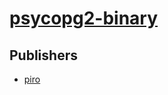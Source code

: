 # [psycopg2-binary](https://pypi.org/project/psycopg2-binary)



## Publishers
- [piro](https://pypi.org/user/piro)

